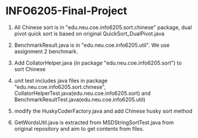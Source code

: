# INFO6205-Final-Project

1. All Chinese sort is in "edu.neu.coe.info6205.sort.chinese" package, dual pivot quick sort is based on original QuickSort_DualPivot.java

2. BenchmarkResult.java is in "edu.neu.coe.info6205.util". We use assignment 2 benchmark.

3. Add CollatorHelper.java (in package "edu.neu.coe.info6205.sort") to sort Chinese

4. unit test includes java files in package "edu.neu.coe.info6205.sort.chinese", CollatorHelperTest.java(edu.neu.coe.info6205.sort) and BenchmarkResultTest.java(edu.neu.coe.info6205.util)

5. modify the HuskyCoderFactory.java and add Chinese husky sort method

6. GetWordsUtil.java is extracted from MSDStringSortTest.java from original repository and aim to get contents from files.